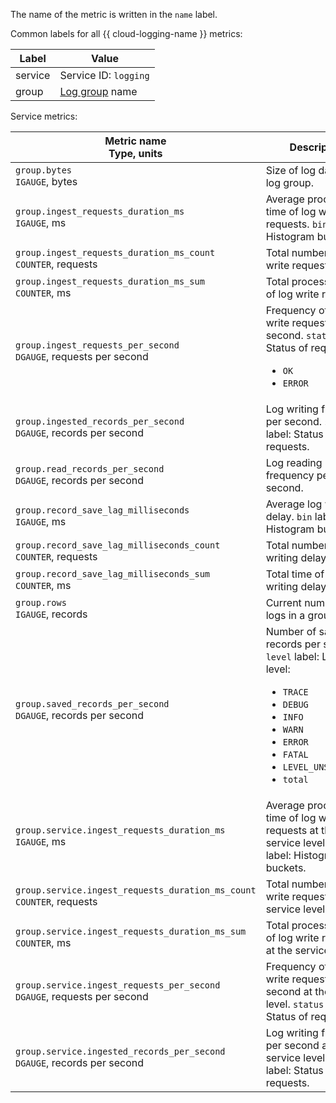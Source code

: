 The name of the metric is written in the `name` label.

Common labels for all {{ cloud-logging-name }} metrics:

Label | Value
----|----
service | Service ID: `logging`
group | [Log group](../../../logging/concepts/log-group.md) name

Service metrics:

Metric name<br/>Type, units | Description
--- | ---
`group.bytes`<br/>`IGAUGE`, bytes | Size of log data in a log group.
`group.ingest_requests_duration_ms`<br/>`IGAUGE`, ms | Average processing time of log write requests. `bin` label: Histogram buckets.
`group.ingest_requests_duration_ms_count`<br/>`COUNTER`, requests | Total number of log write requests.
`group.ingest_requests_duration_ms_sum`<br/>`COUNTER`, ms | Total processing time of log write requests.
`group.ingest_requests_per_second`<br/>`DGAUGE`, requests per second | Frequency of log write requests per second. `status` label: Status of requests:<ul><li>`OK`</li><li>`ERROR`</li></ul>
`group.ingested_records_per_second`<br/>`DGAUGE`, records per second | Log writing frequency per second. `status` label: Status of requests.
`group.read_records_per_second`<br/>`DGAUGE`, records per second | Log reading frequency per second.
`group.record_save_lag_milliseconds`<br/>`IGAUGE`, ms | Average log writing delay. `bin` label: Histogram buckets.
`group.record_save_lag_milliseconds_count`<br/>`COUNTER`, requests | Total number of log writing delays.
`group.record_save_lag_milliseconds_sum`<br/>`COUNTER`, ms | Total time of log writing delays.
`group.rows`<br/>`IGAUGE`, records | Current number of logs in a group.
`group.saved_records_per_second`<br/>`DGAUGE`, records per second | Number of saved records per second. `level` label: Logging level:<ul><li>`TRACE`</li><li>`DEBUG`</li><li>`INFO`</li><li>`WARN`</li><li>`ERROR`</li><li>`FATAL`</li><li>`LEVEL_UNSPECIFIED`</li><li>`total`</li></ul>
`group.service.ingest_requests_duration_ms`<br/>`IGAUGE`, ms | Average processing time of log write requests at the service level. `bin` label: Histogram buckets.
`group.service.ingest_requests_duration_ms_count`<br/>`COUNTER`, requests | Total number of log write requests at the service level.
`group.service.ingest_requests_duration_ms_sum`<br/>`COUNTER`, ms | Total processing time of log write requests at the service level.
`group.service.ingest_requests_per_second`<br/>`DGAUGE`, requests per second | Frequency of log write requests per second at the service level. `status` label: Status of requests.
`group.service.ingested_records_per_second`<br/>`DGAUGE`, records per second | Log writing frequency per second at the service level. `status` label: Status of requests.
